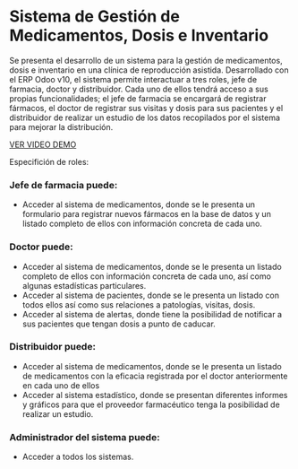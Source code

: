 # Sistema de Gestión de Medicamentos, Dosis e Inventario

Se presenta el desarrollo de un sistema para la gestión de medicamentos, dosis e inventario en una clínica de reproducción asistida.
Desarrollado con el ERP Odoo v10, el sistema permite interactuar a tres roles, jefe de farmacia, doctor y distribuidor. Cada uno de ellos tendrá acceso a sus propias funcionalidades; el jefe de farmacia se encargará de registrar fármacos, el doctor de registrar sus visitas y dosis para sus pacientes y el distribuidor de realizar un estudio de los datos recopilados por el sistema para mejorar la distribución.

[VER VIDEO DEMO](https://www.youtube.com/watch?v=UZxARPCNeD8)

Especifición de roles:

### Jefe de farmacia puede:

- Acceder al sistema de medicamentos, donde se le presenta un formulario para registrar nuevos fármacos en la base de datos y un listado completo de ellos con información concreta de cada uno.

### Doctor puede:

- Acceder al sistema de medicamentos, donde se le presenta un listado completo de  ellos con información concreta de cada uno, así como algunas estadísticas particulares.
- Acceder al sistema de pacientes, donde se le presenta un listado con todos ellos así como sus relaciones a patologías, visitas, dosis.
- Acceder al sistema de alertas, donde tiene la posibilidad de notificar a sus pacientes que tengan dosis a punto de caducar.

### Distribuidor puede:

- Acceder al sistema de medicamentos, donde se le presenta un listado de medicamentos con la eficacia registrada por el doctor anteriormente en cada uno de ellos
- Acceder al sistema estadístico, donde se presentan diferentes informes y gráficos para que el proveedor farmacéutico tenga la posibilidad de realizar un estudio.

### Administrador del sistema puede:

- Acceder a todos los sistemas.
